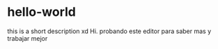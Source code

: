 # hello-world
this is a short description xd
Hi. probando este editor para saber mas y trabajar mejor
